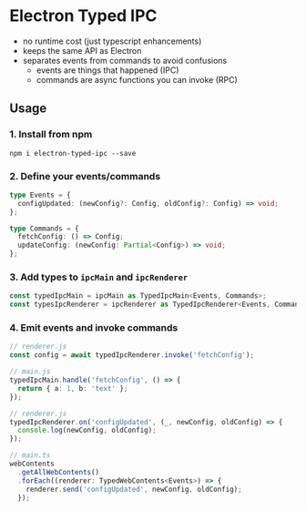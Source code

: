 # Electron Typed IPC

- no runtime cost (just typescript enhancements)
- keeps the same API as Electron
- separates events from commands to avoid confusions
  - events are things that happened (IPC)
  - commands are async functions you can invoke (RPC)

## Usage

### 1. Install from npm

```
npm i electron-typed-ipc --save
```

### 2. Define your events/commands

```ts
type Events = {
  configUpdated: (newConfig?: Config, oldConfig?: Config) => void;
};

type Commands = {
  fetchConfig: () => Config;
  updateConfig: (newConfig: Partial<Config>) => void;
};
```

### 3. Add types to `ipcMain` and `ipcRenderer`

```ts
const typedIpcMain = ipcMain as TypedIpcMain<Events, Commands>;
const typesIpcRenderer = ipcRenderer as TypedIpcRenderer<Events, Commands>;
```

### 4. Emit events and invoke commands

```ts
// renderer.js
const config = await typedIpcRenderer.invoke('fetchConfig');

// main.js
typedIpcMain.handle('fetchConfig', () => {
  return { a: 1, b: 'text' };
});
```

```ts
// renderer.js
typedIpcRenderer.on('configUpdated', (_, newConfig, oldConfig) => {
  console.log(newConfig, oldConfig);
});

// main.ts
webContents
  .getAllWebContents()
  .forEach((renderer: TypedWebContents<Events>) => {
    renderer.send('configUpdated', newConfig, oldConfig);
  });
```
